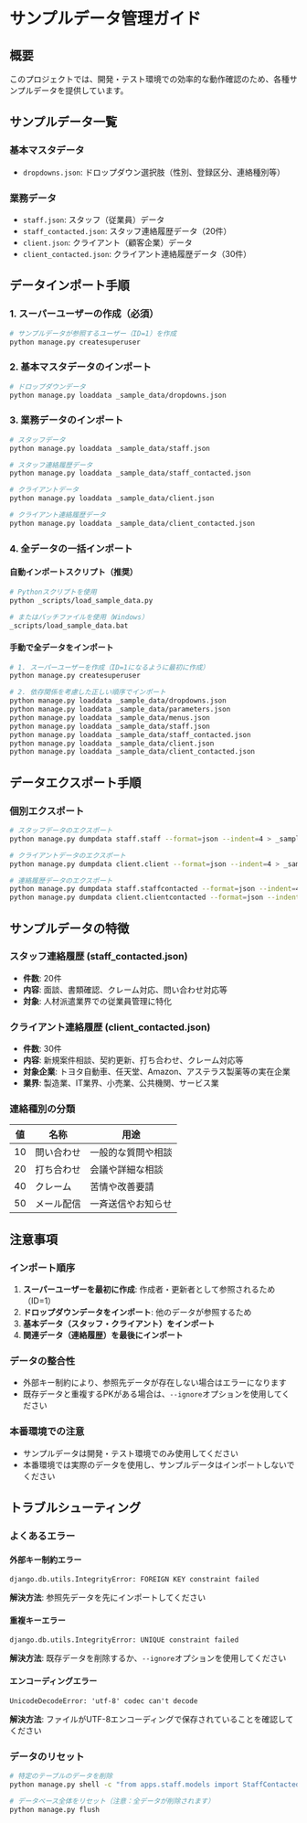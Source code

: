 # サンプルデータ管理ガイド

## 概要

このプロジェクトでは、開発・テスト環境での効率的な動作確認のため、各種サンプルデータを提供しています。

## サンプルデータ一覧

### 基本マスタデータ
- `dropdowns.json`: ドロップダウン選択肢（性別、登録区分、連絡種別等）

### 業務データ
- `staff.json`: スタッフ（従業員）データ
- `staff_contacted.json`: スタッフ連絡履歴データ（20件）
- `client.json`: クライアント（顧客企業）データ
- `client_contacted.json`: クライアント連絡履歴データ（30件）

## データインポート手順

### 1. スーパーユーザーの作成（必須）
```bash
# サンプルデータが参照するユーザー（ID=1）を作成
python manage.py createsuperuser
```

### 2. 基本マスタデータのインポート
```bash
# ドロップダウンデータ
python manage.py loaddata _sample_data/dropdowns.json
```

### 3. 業務データのインポート
```bash
# スタッフデータ
python manage.py loaddata _sample_data/staff.json

# スタッフ連絡履歴データ
python manage.py loaddata _sample_data/staff_contacted.json

# クライアントデータ
python manage.py loaddata _sample_data/client.json

# クライアント連絡履歴データ
python manage.py loaddata _sample_data/client_contacted.json
```

### 4. 全データの一括インポート

#### 自動インポートスクリプト（推奨）
```bash
# Pythonスクリプトを使用
python _scripts/load_sample_data.py

# またはバッチファイルを使用（Windows）
_scripts/load_sample_data.bat
```

#### 手動で全データをインポート
```bash
# 1. スーパーユーザーを作成（ID=1になるように最初に作成）
python manage.py createsuperuser

# 2. 依存関係を考慮した正しい順序でインポート
python manage.py loaddata _sample_data/dropdowns.json
python manage.py loaddata _sample_data/parameters.json
python manage.py loaddata _sample_data/menus.json
python manage.py loaddata _sample_data/staff.json
python manage.py loaddata _sample_data/staff_contacted.json
python manage.py loaddata _sample_data/client.json
python manage.py loaddata _sample_data/client_contacted.json
```

## データエクスポート手順

### 個別エクスポート
```bash
# スタッフデータのエクスポート
python manage.py dumpdata staff.staff --format=json --indent=4 > _sample_data/staff.json

# クライアントデータのエクスポート
python manage.py dumpdata client.client --format=json --indent=4 > _sample_data/client.json

# 連絡履歴データのエクスポート
python manage.py dumpdata staff.staffcontacted --format=json --indent=4 > _sample_data/staff_contacted.json
python manage.py dumpdata client.clientcontacted --format=json --indent=4 > _sample_data/client_contacted.json
```

## サンプルデータの特徴

### スタッフ連絡履歴 (staff_contacted.json)
- **件数**: 20件
- **内容**: 面談、書類確認、クレーム対応、問い合わせ対応等
- **対象**: 人材派遣業界での従業員管理に特化

### クライアント連絡履歴 (client_contacted.json)
- **件数**: 30件
- **内容**: 新規案件相談、契約更新、打ち合わせ、クレーム対応等
- **対象企業**: トヨタ自動車、任天堂、Amazon、アステラス製薬等の実在企業
- **業界**: 製造業、IT業界、小売業、公共機関、サービス業

### 連絡種別の分類
| 値 | 名称 | 用途 |
|---|---|---|
| 10 | 問い合わせ | 一般的な質問や相談 |
| 20 | 打ち合わせ | 会議や詳細な相談 |
| 40 | クレーム | 苦情や改善要請 |
| 50 | メール配信 | 一斉送信やお知らせ |

## 注意事項

### インポート順序
1. **スーパーユーザーを最初に作成**: 作成者・更新者として参照されるため（ID=1）
2. **ドロップダウンデータをインポート**: 他のデータが参照するため
3. **基本データ（スタッフ・クライアント）をインポート**
4. **関連データ（連絡履歴）を最後にインポート**

### データの整合性
- 外部キー制約により、参照先データが存在しない場合はエラーになります
- 既存データと重複するPKがある場合は、`--ignore`オプションを使用してください

### 本番環境での注意
- サンプルデータは開発・テスト環境でのみ使用してください
- 本番環境では実際のデータを使用し、サンプルデータはインポートしないでください

## トラブルシューティング

### よくあるエラー

#### 外部キー制約エラー
```
django.db.utils.IntegrityError: FOREIGN KEY constraint failed
```
**解決方法**: 参照先データを先にインポートしてください

#### 重複キーエラー
```
django.db.utils.IntegrityError: UNIQUE constraint failed
```
**解決方法**: 既存データを削除するか、`--ignore`オプションを使用してください

#### エンコーディングエラー
```
UnicodeDecodeError: 'utf-8' codec can't decode
```
**解決方法**: ファイルがUTF-8エンコーディングで保存されていることを確認してください

### データのリセット
```bash
# 特定のテーブルのデータを削除
python manage.py shell -c "from apps.staff.models import StaffContacted; StaffContacted.objects.all().delete()"

# データベース全体をリセット（注意：全データが削除されます）
python manage.py flush
```